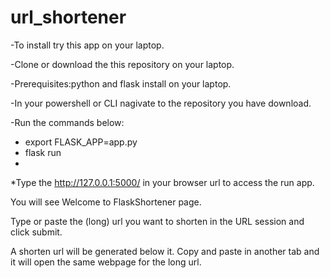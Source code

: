 # url_shortener 
-To install try this app on your laptop.

-Clone or download the this repository on your laptop.

-Prerequisites:python and flask install on your laptop.


-In your powershell or CLI nagivate to the repository you have download.

-Run the commands below:

- export FLASK_APP=app.py
- flask run
- 
*Type the http://127.0.0.1:5000/ in your browser url to access the run app.

You will see  Welcome to FlaskShortener page.

Type or paste the (long) url you want to shorten in the URL session and click submit.

A shorten url will be generated below it. Copy and paste in another tab and it will open the same webpage for the long url. 
